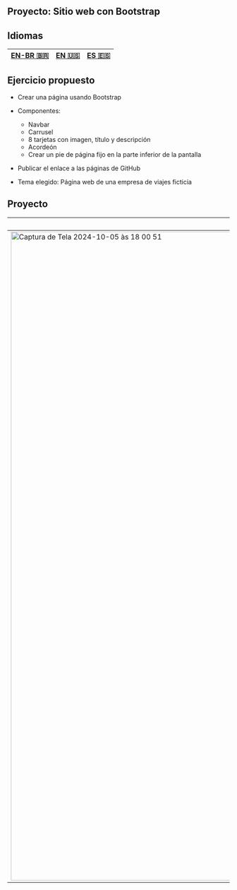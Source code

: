 ## Proyecto: Sitio web con Bootstrap

## Idiomas

| [**EN-BR 🇧🇷**](Readme.md) | [EN 🇺🇸](readme-en.md) | [ES 🇪🇸](readme-es.md) |
| ------------------------- | ------------------- | ------------------- |

## Ejercicio propuesto

- Crear una página usando Bootstrap
- Componentes:
  - Navbar
  - Carrusel
  - 8 tarjetas con imagen, título y descripción
  - Acordeón
  - Crear un pie de página fijo en la parte inferior de la pantalla
- Publicar el enlace a las páginas de GitHub

- Tema elegido: Página web de una empresa de viajes ficticia

## Proyecto

| Inicio | Destinos |
| ----------------------------------------------------------------------------------------------------------------------- | ----------------------------------------------------------------------------------------------------------------------- |
| <img width="1470" alt="Captura de Tela 2024-10-05 às 18 00 51" src="https://github.com/user-attachments/assets/9c12284e-c587-4cd7-a852-fa06feded13a"> | <img width="1470" alt="Captura de Tela 2024-10-05 às 18 00 59" src="https://github.com/user-attachments/assets/d94fdcfb-453b-473c-b388-e2b68785817f"> |
